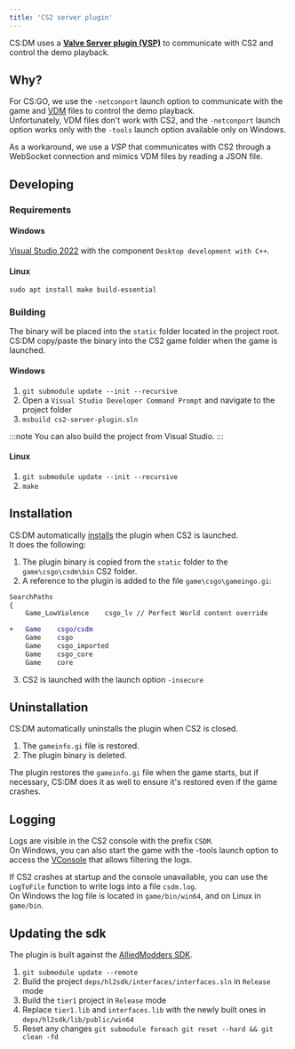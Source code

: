 ```yaml
---
title: 'CS2 server plugin'
---
```


CS:DM uses a **[Valve Server plugin (VSP)](https://developer.valvesoftware.com/wiki/Server_plugins)** to communicate with CS2 and control the demo playback.

## Why?

For CS:GO, we use the `-netconport` launch option to communicate with the game and [VDM](https://developer.valvesoftware.com/wiki/Demo_Recording_Tools) files to control the demo playback.  
Unfortunately, VDM files don't work with CS2, and the `-netconport` launch option works only with the `-tools` launch option available only on Windows.

As a workaround, we use a _VSP_ that communicates with CS2 through a WebSocket connection and mimics VDM files by reading a JSON file.

## Developing

### Requirements

#### Windows

[Visual Studio 2022](https://visualstudio.microsoft.com/downloads/) with the component `Desktop development with C++`.

#### Linux

`sudo apt install make build-essential`

### Building

The binary will be placed into the `static` folder located in the project root.  
CS:DM copy/paste the binary into the CS2 game folder when the game is launched.

#### Windows

1. `git submodule update --init --recursive`
2. Open a `Visual Studio Developer Command Prompt` and navigate to the project folder
3. `msbuild cs2-server-plugin.sln`

:::note
You can also build the project from Visual Studio.
:::

#### Linux

1. `git submodule update --init --recursive`
2. `make`

## Installation

CS:DM automatically [installs](https://github.com/akiver/cs-demo-manager/blob/main/src/node/counter-strike/launcher/cs2-server-plugin.ts)
the plugin when CS2 is launched.  
It does the following:

1. The plugin binary is copied from the `static` folder to the `game\csgo\csdm\bin` CS2 folder.
2. A reference to the plugin is added to the file `game\csgo\gameingo.gi`:

```diff
SearchPaths
{
	Game_LowViolence	csgo_lv // Perfect World content override

+	Game	csgo/csdm
	Game	csgo
	Game	csgo_imported
	Game	csgo_core
	Game	core
```

3. CS2 is launched with the launch option `-insecure`

## Uninstallation

CS:DM automatically uninstalls the plugin when CS2 is closed.

1. The `gameinfo.gi` file is restored.
2. The plugin binary is deleted.

The plugin restores the `gameinfo.gi` file when the game starts, but if necessary, CS:DM does it as well to ensure it's
restored even if the game crashes.

## Logging

Logs are visible in the CS2 console with the prefix `CSDM`.  
On Windows, you can also start the game with the -tools launch option to access the
[VConsole](https://developer.valvesoftware.com/wiki/Valve_Console) that allows filtering the logs.

If CS2 crashes at startup and the console unavailable, you can use the `LogToFile` function to write logs into a file `csdm.log`.  
On Windows the log file is located in `game/bin/win64`, and on Linux in `game/bin`.

## Updating the sdk

The plugin is built against the [AlliedModders SDK](https://github.com/alliedmodders/hl2sdk/tree/cs2).

1. `git submodule update --remote`
2. Build the project `deps/hl2sdk/interfaces/interfaces.sln` in `Release` mode
3. Build the `tier1` project in `Release` mode
4. Replace `tier1.lib` and `interfaces.lib` with the newly built ones in `deps/hl2sdk/lib/public/win64`
5. Reset any changes `git submodule foreach git reset --hard && git clean -fd`
